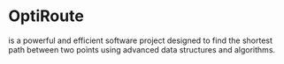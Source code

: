 # OptiRoute 
is a powerful and efficient software project designed to find the shortest path between two points using advanced data structures and algorithms.
